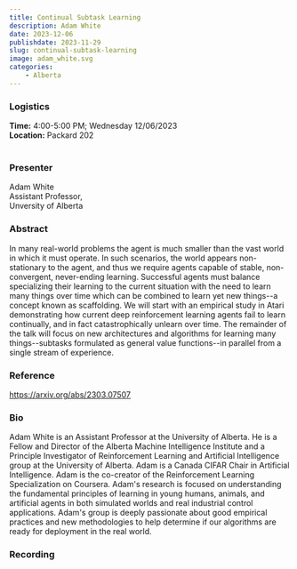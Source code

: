 ```yaml
---
title: Continual Subtask Learning
description: Adam White
date: 2023-12-06
publishdate: 2023-11-29
slug: continual-subtask-learning
image: adam_white.svg
categories:
    - Alberta
---
```


### Logistics
<p>
    <strong> Time:</strong> 4:00-5:00 PM; Wednesday 12/06/2023<br>
    <strong>Location:</strong> Packard 202 <br><br>
</p>

### Presenter
<p>
    Adam White<br>
    Assistant Professor,<br>
    Unversity of Alberta<br>
</p>

### Abstract
<p>
    In many real-world problems the agent is much smaller than the vast world in which it must operate. In such scenarios, the world appears non-stationary to the agent, and thus we require agents capable of stable, non-convergent, never-ending learning. Successful agents must balance specializing their learning to the current situation with the need to learn many things over time which can be combined to learn yet new things--a concept known as scaffolding. We will start with an empirical study in Atari demonstrating how current deep reinforcement learning agents fail to learn continually, and in fact catastrophically unlearn over time. The remainder of the talk will focus on new architectures and algorithms for learning many things--subtasks formulated as general value functions--in parallel from a single stream of experience.
</p>

### Reference
<p>
    <a href="url" target="_blank" rel="noopener noreferrer">https://arxiv.org/abs/2303.07507</a>
</p>

### Bio
<p>
    Adam White is an Assistant Professor at the University of Alberta. He is a Fellow and Director of the Alberta Machine Intelligence Institute and a Principle Investigator of Reinforcement Learning and Artificial Intelligence group at the University of Alberta. Adam is a Canada CIFAR Chair in Artificial Intelligence. Adam is the co-creator of the Reinforcement Learning Specialization on Coursera. Adam's research is focused on understanding the fundamental principles of learning in young humans, animals, and artificial agents in both simulated worlds and real industrial control applications. Adam's group is deeply passionate about good empirical practices and new methodologies to help determine if our algorithms are ready for deployment in the real world.
</p>

### Recording
<p>
</p>
